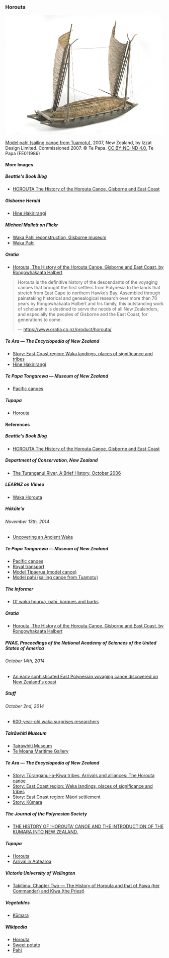 ### Horouta

![Model pahi (sailing canoe from Tuamotu)](pictures/model-pahi.jpg)

[Model pahi (sailing canoe from Tuamotu)](https://collections.tepapa.govt.nz/object/747347), 2007, New Zealand,
by Izzat Design Limited. Commissioned 2007. © Te Papa.
[CC BY-NC-ND 4.0.](https://creativecommons.org/licenses/by-nc-nd/4.0/) Te Papa (FE011986)

#### More Images

##### Beattie's Book Blog

* [HOROUTA The History of the Horouta Canoe, Gisborne and East Coast](http://beattiesbookblog.blogspot.com/2012/11/horouta-history-of-horouta-canoe.html)

##### Gisborne Herald

* [Hine Hakirirangi](http://www.gisborneherald.co.nz/entertainment/2909432-135/hine-hakirirangi/)

##### Michael Mallett on Flickr

* [Waka Pahi reconstruction, Gisborne museum](https://flic.kr/p/22P1xjR)
* [Waka Pahi](https://flic.kr/p/22P1yrR)

##### Oratia

* [Horouta, The History of the Horouta Canoe, Gisborne and East Coast, by Rongowhakaata Halbert](https://www.oratia.co.nz/product/horouta/)

> Horouta is the definitive history of the descendants of the voyaging canoes
> that brought the first settlers from Polynesia to the lands that stretch
> from East Cape to northern Hawke’s Bay. Assembled through painstaking
> historical and genealogical research over more than 70 years by
> Rongowhakaata Halbert and his family, this outstanding work of scholarship
> is destined to serve the needs of all New Zealanders, and especially the
> peoples of Gisborne and the East Coast, for generations to come.
>
> — https://www.oratia.co.nz/product/horouta/

##### Te Ara — The Encyclopedia of New Zealand

* [Story: East Coast region: Waka landings, places of significance and tribes](https://teara.govt.nz/en/map/33350/waka-landings-places-of-significance-and-tribes)
* [Hine Hakirirangi](https://teara.govt.nz/en/artwork/33354/hine-hakirirangi)

##### Te Papa Tongarewa — Museum of New Zealand

* [Pacific canoes](https://collections.tepapa.govt.nz/topic/2354)

##### Tupapa

* [Horouta](https://www.tupapa.nz/stories/arrival-in-aotearoa/horouta)

#### References

##### Beattie's Book Blog

* [HOROUTA The History of the Horouta Canoe, Gisborne and East Coast](http://beattiesbookblog.blogspot.com/2012/11/horouta-history-of-horouta-canoe.html)

##### Department of Conservation, New Zealand

* [The Turanganui River, A Brief History, October 2006](https://www.doc.govt.nz/Documents/conservation/historic/by-region/echb/turanganui-river-history.pdf)

##### LEARNZ on Vimeo

* [Waka Horouta](https://vimeo.com/97880061)

##### Hōkūleʻa

###### November 13th, 2014

* [Uncovering an Ancient Waka](http://www.hokulea.com/uncovering-ancient-waka/)

##### Te Papa Tongarewa — Museum of New Zealand

* [Pacific canoes](https://collections.tepapa.govt.nz/topic/2354)
* [Royal transport](https://collections.tepapa.govt.nz/topic/3190)
* [Model Tipaerua (model canoe)](https://collections.tepapa.govt.nz/object/648721)
* [Model pahi (sailing canoe from Tuamotu)](https://collections.tepapa.govt.nz/object/747347)

##### The Informer

* [Of waka hourua, pahī, barques and barks](https://www.theinformer.co.nz/feature/of-waka-hourua-pahi-barques-and-barks)

##### Oratia

* [Horouta, The History of the Horouta Canoe, Gisborne and East Coast, by Rongowhakaata Halbert](https://www.oratia.co.nz/product/horouta/)

##### PNAS, Proceedings of the National Academy of Sciences of the United States of America

###### October 14th, 2014

* [An early sophisticated East Polynesian voyaging canoe discovered on New Zealand's coast](https://www.pnas.org/content/111/41/14728)

##### Stuff

###### October 2nd, 2014

* [600-year-old waka surprises researchers](http://www.stuff.co.nz/national/10568936/600-year-old-waka-surprises-researchers)

##### Tairāwhiti Museum

* [Tairāwhiti Museum](https://tairawhitimuseum.org.nz/)
* [Te Moana Maritime Gallery](https://tairawhitimuseum.org.nz/exhibition/te-moana-maritime-gallery/)

##### Te Ara — The Encyclopedia of New Zealand

* [Story: Tūranganui-a-Kiwa tribes, Arrivals and alliances: The Horouta canoe](https://teara.govt.nz/en/turanganui-a-kiwa-tribes/page-2)
* [Story: East Coast region: Waka landings, places of significance and tribes](https://teara.govt.nz/en/map/33350/waka-landings-places-of-significance-and-tribes)
* [Story: East Coast region: Māori settlement](https://teara.govt.nz/en/map/33350/waka-landings-places-of-significance-and-tribes)
* [Story: Kūmara](https://teara.govt.nz/en/kumara)

##### The Journal of the Polynesian Society

* [THE HISTORY OF ‘HOROUTA’ CANOE AND THE INTRODUCTION OF THE KUMARA INTO NEW ZEALAND.](http://jps.auckland.ac.nz/document/Volume_21_1912/Volume_21%2C_No._4/The_history_of_Horouta_Canoe_and_the_introduction_of_the_kumara_into_New_Zealand%2C_by_Mohi_Turei%2C_p_152-163/p1)

##### Tupapa

* [Horouta](https://www.tupapa.nz/stories/arrival-in-aotearoa/horouta)
* [Arrival in Aotearoa](https://www.tupapa.nz/stories/arrival-in-aotearoa)

##### Victoria University of Wellington

* [Takitimu: Chapter Two — The History of Horouta and that of Pawa (her Commander) and Kiwa (the Priest)](http://nzetc.victoria.ac.nz/tm/scholarly/tei-MitTaki-t1-body-d1-d2.html)

##### Vegetables

* [Kūmara](https://www.vegetables.co.nz/vegetables-a-z/kumara/)

##### Wikipedia

* [Horouta](https://en.wikipedia.org/wiki/Horouta)
* [Sweet potato](https://en.wikipedia.org/wiki/Sweet_potato)
* [Pahi](https://en.wikipedia.org/wiki/Pahi)

